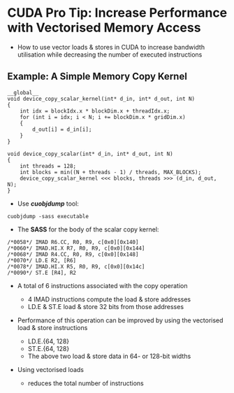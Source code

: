 # CUDA Pro Tip: Increase Performance with Vectorised Memory Access
- How to use vector loads & stores in CUDA to increase bandwidth utilisation while decreasing the number of executed instructions
## Example: A Simple Memory Copy Kernel
```
__global__
void device_copy_scalar_kernel(int* d_in, int* d_out, int N)
{
    int idx = blockIdx.x * blockDim.x + threadIdx.x;
    for (int i = idx; i < N; i += blockDim.x * gridDim.x)
    {
        d_out[i] = d_in[i];
    }
}

void device_copy_scalar(int* d_in, int* d_out, int N)
{
    int threads = 128;
    int blocks = min((N + threads - 1) / threads, MAX_BLOCKS);
    device_copy_scalar_kernel <<< blocks, threads >>> (d_in, d_out, N);
}
```
- Use ***cuobjdump*** tool: 
```
cuobjdump -sass executable
```
- The **SASS** for the body of the scalar copy kernel:
```
/*0058*/ IMAD R6.CC, R0, R9, c[0x0][0x140]
/*0060*/ IMAD.HI.X R7, R0, R9, c[0x0][0x144]
/*0068*/ IMAD R4.CC, R0, R9, c[0x0][0x148]
/*0070*/ LD.E R2, [R6]
/*0078*/ IMAD.HI.X R5, R0, R9, c[0x0][0x14c]
/*0090*/ ST.E [R4], R2
```
- A total of 6 instructions associated with the copy operation
    - 4 IMAD instructions compute the load & store addresses
    - LD.E & ST.E load & store 32 bits from those addresses

- Performance of this operation can be improved by using the vectorised load & store instructions
    - LD.E.{64, 128}
    - ST.E.{64, 128}
    - The above two load & store data in 64- or 128-bit widths
- Using vectorised loads 
    - reduces the total number of instructions